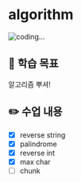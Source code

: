 # algorithm

![coding...](https://i.namu.wiki/i/ShTzcoMeHE4voCN_b3hTBqixr8Z2NO_O8XEIFIhN3_7rbIfSdq0hUfUw5GJJoF55QatW6GRiwpI9qbX3tI0Mlg.webp)

## 🚩 학습 목표

알고리즘 뿌셔!

## ✏️ 수업 내용

* [x] reverse string
* [x] palindrome
* [x] reverse int
* [x] max char
* [ ] chunk
